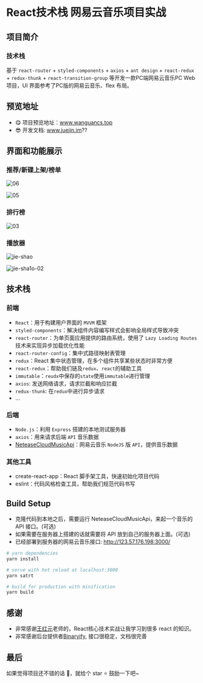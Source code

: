 # React技术栈 网易云音乐项目实战

## 项目简介
### 技术栈
基于 `react-router` + `styled-components` + `axios` + `ant design` + `react-redux` + `redux-thunk` + `react-transition-group` 等开发一款PC端网易云音乐PC Web项目，UI 界面参考了PC版的网易云音乐、flex 布局。

## 预览地址
- 😋 项目预览地址：www.wanguancs.top
- 😎 开发文档: www.juejin.im??

## 界面和功能展示
### 推荐/新碟上架/榜单

![06](https://mingcloudpic.oss-cn-beijing.aliyuncs.com/img/20201020210035.gif)

![05](https://mingcloudpic.oss-cn-beijing.aliyuncs.com/img/20201020210132.gif)

### 排行榜

![03](https://mingcloudpic.oss-cn-beijing.aliyuncs.com/img/20201020210123.png)

### 播放器

![jie-shao](https://mingcloudpic.oss-cn-beijing.aliyuncs.com/img/20201020205714.gif)

![jie-sha1o-02](https://mingcloudpic.oss-cn-beijing.aliyuncs.com/img/20201020205846.gif)

## 技术栈

### 前端

- `React`：用于构建用户界面的 `MVVM` 框架
- `styled-components`：解决组件内容编写样式会影响全局样式导致冲突
- `react-router`：为单页面应用提供的路由系统，使用了 `Lazy Loading Routes` 技术来实现异步加载优化性能
- `react-router-config`：集中式路径映射表管理
- `redux`：React 集中状态管理，在多个组件共享某些状态时非常方便
- `react-redux`：帮助我们链及`redux`、`react`的辅助工具
- `immutable`：`reudx`中保存的`state`使用`immutable`进行管理
- `axios`: 发送网络请求，请求拦截和响应拦截
- `redux-thunk`: 在`redux`中进行异步请求
- ...

### 后端

- `Node.js`：利用 `Express` 搭建的本地测试服务器
- `axios`：用来请求后端 `API` 音乐数据
- [NeteaseCloudMusicApi](https://binaryify.github.io/NeteaseCloudMusicApi/#/)：网易云音乐 `NodeJS` 版 `API`，提供音乐数据

### 其他工具

- create-react-app：React 脚手架工具，快速初始化项目代码
- eslint：代码风格检查工具，帮助我们规范代码书写


## Build Setup
- 克隆代码到本地之后，需要运行 NeteaseCloudMusicApi，来起一个音乐的 API 接口。(可选)
- 如果需要在服务器上搭建的话就需要将 API 放到自己的服务器上面。(可选)
- 已经部署到服务器的网易云音乐接口: http://123.57.176.198:3000/

``` powershell
# yarn dependencies
yarn install

# serve with hot reload at localhost:3000
yarn satrt

# build for production with minification
yarn build
```


## 感谢

- 非常感谢[王红元](https://github.com/coderwhy)老师的，React核心技术实战让我学习到很多 react 的知识。
- 非常感谢后台提供者[Binaryify](https://github.com/Binaryify/NeteaseCloudMusicApi), 接口很稳定，文档很完善


## 最后
如果觉得项目还不错的话 👏，就给个 star ⭐ 鼓励一下吧~

